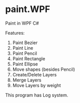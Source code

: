 # paint.WPF
Paint in WPF C#

Features:

1. Paint Bezier
2. Paint Line
3. Paint Pencil
4. Paint Rectangle
5. Paint Ellipse
6. Move shapes (besides Pencil)
7. Create/Delete Layers
8. Merge Layers
9. Move Layers by weight

This program has Log system.
